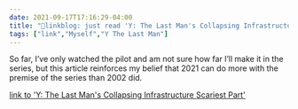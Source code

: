 ```yaml
---
date: 2021-09-17T17:16:29-04:00
title: "🔗linkblog: just read 'Y: The Last Man's Collapsing Infrastructure Scariest Part'"
tags: ["link","Myself","Y The Last Man"]
---
```

So far, I’ve only watched the pilot and am not sure how far I’ll make it in the series, but this article reinforces my belief that 2021 can do more with the premise of the series than 2002 did.
 
[link to 'Y: The Last Man's Collapsing Infrastructure Scariest Part'](https://gizmodo.com/y-the-last-mans-collapsing-infrastructure-is-the-scari-1847697051)
